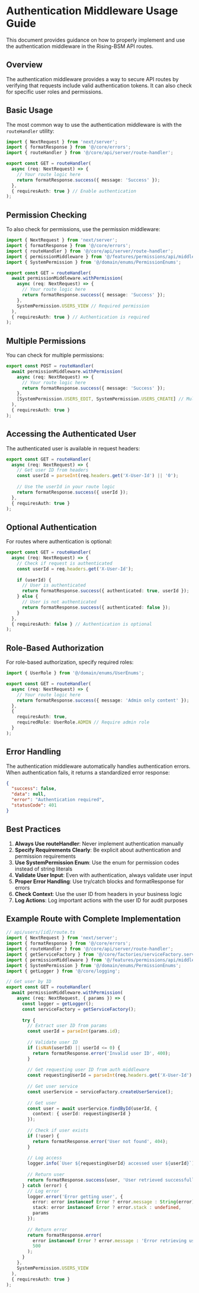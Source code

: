 # Authentication Middleware Usage Guide

This document provides guidance on how to properly implement and use the authentication middleware in the Rising-BSM API routes.

## Overview

The authentication middleware provides a way to secure API routes by verifying that requests include valid authentication tokens. It can also check for specific user roles and permissions.

## Basic Usage

The most common way to use the authentication middleware is with the `routeHandler` utility:

```typescript
import { NextRequest } from 'next/server';
import { formatResponse } from '@/core/errors';
import { routeHandler } from '@/core/api/server/route-handler';

export const GET = routeHandler(
  async (req: NextRequest) => {
    // Your route logic here
    return formatResponse.success({ message: 'Success' });
  },
  { requiresAuth: true } // Enable authentication
);
```

## Permission Checking

To also check for permissions, use the permission middleware:

```typescript
import { NextRequest } from 'next/server';
import { formatResponse } from '@/core/errors';
import { routeHandler } from '@/core/api/server/route-handler';
import { permissionMiddleware } from '@/features/permissions/api/middleware';
import { SystemPermission } from '@/domain/enums/PermissionEnums';

export const GET = routeHandler(
  await permissionMiddleware.withPermission(
    async (req: NextRequest) => {
      // Your route logic here
      return formatResponse.success({ message: 'Success' });
    },
    SystemPermission.USERS_VIEW // Required permission
  ),
  { requiresAuth: true } // Authentication is required
);
```

## Multiple Permissions

You can check for multiple permissions:

```typescript
export const POST = routeHandler(
  await permissionMiddleware.withPermission(
    async (req: NextRequest) => {
      // Your route logic here
      return formatResponse.success({ message: 'Success' });
    },
    [SystemPermission.USERS_EDIT, SystemPermission.USERS_CREATE] // Multiple permissions
  ),
  { requiresAuth: true }
);
```

## Accessing the Authenticated User

The authenticated user is available in request headers:

```typescript
export const GET = routeHandler(
  async (req: NextRequest) => {
    // Get user ID from headers
    const userId = parseInt(req.headers.get('X-User-Id') || '0');
    
    // Use the userId in your route logic
    return formatResponse.success({ userId });
  },
  { requiresAuth: true }
);
```

## Optional Authentication

For routes where authentication is optional:

```typescript
export const GET = routeHandler(
  async (req: NextRequest) => {
    // Check if request is authenticated
    const userId = req.headers.get('X-User-Id');
    
    if (userId) {
      // User is authenticated
      return formatResponse.success({ authenticated: true, userId });
    } else {
      // User is not authenticated
      return formatResponse.success({ authenticated: false });
    }
  },
  { requiresAuth: false } // Authentication is optional
);
```

## Role-Based Authorization

For role-based authorization, specify required roles:

```typescript
import { UserRole } from '@/domain/enums/UserEnums';

export const GET = routeHandler(
  async (req: NextRequest) => {
    // Your route logic here
    return formatResponse.success({ message: 'Admin only content' });
  },
  {
    requiresAuth: true,
    requiredRole: UserRole.ADMIN // Require admin role
  }
);
```

## Error Handling

The authentication middleware automatically handles authentication errors. When authentication fails, it returns a standardized error response:

```json
{
  "success": false,
  "data": null,
  "error": "Authentication required",
  "statusCode": 401
}
```

## Best Practices

1. **Always Use routeHandler**: Never implement authentication manually
2. **Specify Requirements Clearly**: Be explicit about authentication and permission requirements
3. **Use SystemPermission Enum**: Use the enum for permission codes instead of string literals
4. **Validate User Input**: Even with authentication, always validate user input
5. **Proper Error Handling**: Use try/catch blocks and formatResponse for errors
6. **Check Context**: Use the user ID from headers in your business logic
7. **Log Actions**: Log important actions with the user ID for audit purposes

## Example Route with Complete Implementation

```typescript
// api/users/[id]/route.ts
import { NextRequest } from 'next/server';
import { formatResponse } from '@/core/errors';
import { routeHandler } from '@/core/api/server/route-handler';
import { getServiceFactory } from '@/core/factories/serviceFactory.server';
import { permissionMiddleware } from '@/features/permissions/api/middleware';
import { SystemPermission } from '@/domain/enums/PermissionEnums';
import { getLogger } from '@/core/logging';

// Get user by ID
export const GET = routeHandler(
  await permissionMiddleware.withPermission(
    async (req: NextRequest, { params }) => {
      const logger = getLogger();
      const serviceFactory = getServiceFactory();
      
      try {
        // Extract user ID from params
        const userId = parseInt(params.id);
        
        // Validate user ID
        if (isNaN(userId) || userId <= 0) {
          return formatResponse.error('Invalid user ID', 400);
        }
        
        // Get requesting user ID from auth middleware
        const requestingUserId = parseInt(req.headers.get('X-User-Id') || '0');
        
        // Get user service
        const userService = serviceFactory.createUserService();
        
        // Get user
        const user = await userService.findById(userId, {
          context: { userId: requestingUserId }
        });
        
        // Check if user exists
        if (!user) {
          return formatResponse.error('User not found', 404);
        }
        
        // Log access
        logger.info(`User ${requestingUserId} accessed user ${userId}`);
        
        // Return user
        return formatResponse.success(user, 'User retrieved successfully');
      } catch (error) {
        // Log error
        logger.error('Error getting user', {
          error: error instanceof Error ? error.message : String(error),
          stack: error instanceof Error ? error.stack : undefined,
          params
        });
        
        // Return error
        return formatResponse.error(
          error instanceof Error ? error.message : 'Error retrieving user',
          500
        );
      }
    },
    SystemPermission.USERS_VIEW
  ),
  { requiresAuth: true }
);
```

